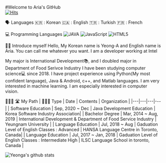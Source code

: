 #Welcome to Aria's GitHub  
[![Hits](https://hits.seeyoufarm.com/api/count/incr/badge.svg?url=https%3A%2F%2Fgithub.com%2Fyeonga&count_bg=%2379C83D&title_bg=%23555555&icon=&icon_color=%23E7E7E7&title=hits&edge_flat=false)](https://hits.seeyoufarm.com)

🗣 Languages  🇰🇷 : Korean 🇨🇦 : English 🇹🇷 : Turkish 🇫🇷 : French

💻 Programming Languages  ![JAVA](https://img.shields.io/badge/JAVA-007396?style=plastic&logo=Java&logoColor=wjite&color=CD1039) ![JavaScript](https://img.shields.io/badge/JavaScript-007396?style=plastic&logo=JavaScript&logoColor=default&color=red) ![HTML5](https://img.shields.io/badge/HTML5-007396?style=plastic&logo=HTML5&logoColor=default&color=FFA500)

👧🏻 Introduce myself  Hello, My Korean name is Yeong-A and English name is Aria. 
You can call me whatever you want. I am a developer working at Intel

My major is International Development📚, and I doubled major in Department of Food Serivce Industry
I have been studying computer science💻 since 2018. I have project experience using Python(My most confident language), Java & Android, c++, and Matlab languages. I am very interested in machine learning. I am especially interested in computer vision.

🚴🏻‍♀️   🛣  My Path  |  👩🏻‍🎓 Type | Date | Contents | Organization |
|---|---|---|---|
| Software Education | Sep, 2020 ~ Dec | Java Development Education | Korea Software Industry Association|
| Bachelor Degree | Mar, 2014 ~ Aug, 2019 | International Development & Department of Food Service Industry  | Yeungnam University |
| Language Education | Jul, 2018 ~ Aug | Gaduation Level of English Classes : Advanced | HANSA Language Centre in Toronto, Canada|
| Language Education | Jul, 2017 ~ Jan, 2018 | Gaduation Level of English Classes : Intermediate High | ILSC Language School in toronto, Canada |

![Yeonga's github stats](https://github-readme-stats.vercel.app/api?username=yeonga&show_icons=true&theme=nightowl)
